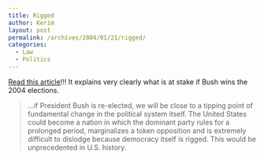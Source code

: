 ```yaml
---
title: Rigged
author: Kerim
layout: post
permalink: /archives/2004/01/21/rigged/
categories:
  - Law
  - Politics
---
```

<a href="http://www.prospect.org/print-friendly/print/V15/2/kuttner-r.html" onclick="_gaq.push(['_trackEvent', 'outbound-article', 'http://www.prospect.org/print-friendly/print/V15/2/kuttner-r.html', 'Read this article']);" >Read this article</a>!!! It explains very clearly what is at stake if Bush wins the 2004 elections.

> &#8230;if President Bush is re-elected, we will be close to a tipping point of fundamental change in the political system itself. The United States could become a nation in which the dominant party rules for a prolonged period, marginalizes a token opposition and is extremely difficult to dislodge because democracy itself is rigged. This would be unprecedented in U.S. history.

